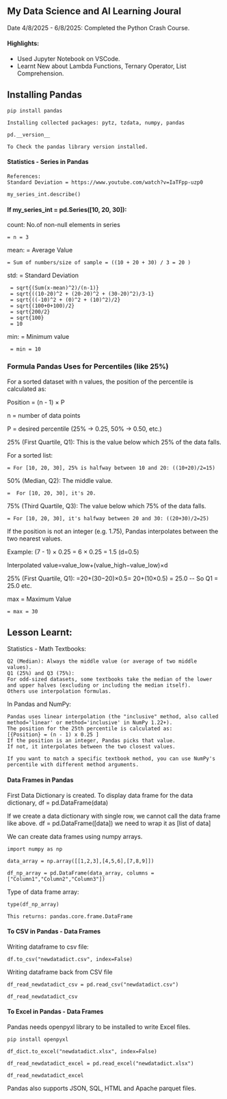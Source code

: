 
## My Data Science and AI Learning Joural

Date 4/8/2025 - 6/8/2025: Completed the Python Crash Course.

#### Highlights:
- Used Jupyter Notebook on VSCode.
- Learnt New about Lambda Functions, Ternary Operator, List Comprehension.

## Installing Pandas
```
pip install pandas

Installing collected packages: pytz, tzdata, numpy, pandas

pd.__version__

To Check the pandas library version installed.
```


####  Statistics - Series in Pandas
```
References: 
Standard Deviation = https://www.youtube.com/watch?v=IaTFpp-uzp0
```

```
my_series_int.describe()
```

#### If my_series_int = pd.Series([10, 20, 30]):

count: No.of non-null elements in series 

    = n = 3

mean: = Average Value

    = Sum of numbers/size of sample = ((10 + 20 + 30) / 3 = 20 )

std: = Standard Deviation 

     = sqrt{(Sum(x-mean)^2)/(n-1)}
     = sqrt{((10-20)^2 + (20-20)^2 + (30-20)^2)/3-1}
     = sqrt{((-10)^2 + (0)^2 + (10)^2)/2}
     = sqrt{(100+0+100)/2}
     = sqrt{200/2}
     = sqrt{100}
     = 10
    
min: = Minimum value 
     
     = min = 10


### Formula Pandas Uses for Percentiles (like 25%)
For a sorted dataset with n values, the position of the percentile is calculated as:

Position = (n - 1) × P

n = number of data points

P = desired percentile (25% → 0.25, 50% → 0.50, etc.)

25% (First Quartile, Q1): This is the value below which 25% of the data falls.

For a sorted list: 
    
    = For [10, 20, 30], 25% is halfway between 10 and 20: ((10+20)/2=15)


50% (Median, Q2): The middle value. 

    =  For [10, 20, 30], it's 20.

75% (Third Quartile, Q3): The value below which 75% of the data falls.
    
    = For [10, 20, 30], it's halfway between 20 and 30: ((20+30)/2=25)


If the position is not an integer (e.g. 1.75), Pandas interpolates between the two nearest values.

Example: (7 - 1) × 0.25 = 6 × 0.25 = 1.5 (d=0.5)

Interpolated value=value_low+(value_high−value_low)×d

25% (First Quartile, Q1): =20+(30−20)×0.5= 20+(10×0.5) = 25.0 -- So Q1 = 25.0
etc.



max = Maximum Value
    
    = max = 30

## Lesson Learnt:

Statistics - Math Textbooks:
```
Q2 (Median): Always the middle value (or average of two middle values).
Q1 (25%) and Q3 (75%):
For odd-sized datasets, some textbooks take the median of the lower and upper halves (excluding or including the median itself).
Others use interpolation formulas.
```

In Pandas and NumPy:
```
Pandas uses linear interpolation (the "inclusive" method, also called method='linear' or method='inclusive' in NumPy 1.22+).
The position for the 25th percentile is calculated as:
[{Position} = (n - 1) x 0.25 ]
If the position is an integer, Pandas picks that value.
If not, it interpolates between the two closest values.

If you want to match a specific textbook method, you can use NumPy's percentile with different method arguments.
```


#### Data Frames in Pandas

First Data Dictionary is created.
To display data frame for the data dictionary, 
df = pd.DataFrame(data)

If we create a data dictionary with single row, we cannot call the data frame like above.
df = pd.DataFrame([data])
we need to wrap it as [list of data]

We can create data frames using numpy arrays.

```
import numpy as np

data_array = np.array([[1,2,3],[4,5,6],[7,8,9]])

df_np_array = pd.DataFrame(data_array, columns =["Column1","Column2","Column3"])
```

Type of data frame array:

```
type(df_np_array)

This returns: pandas.core.frame.DataFrame
```

#### To CSV in Pandas - Data Frames

Writing dataframe to csv file:
```
df.to_csv("newdatadict.csv", index=False)
```

Writing dataframe back from CSV file
```
df_read_newdatadict_csv = pd.read_csv("newdatadict.csv")

df_read_newdatadict_csv
```
#### To Excel in Pandas - Data Frames

Pandas needs openpyxl library to be installed to write Excel files.

```
pip install openpyxl
```
```
df_dict.to_excel("newdatadict.xlsx", index=False)

df_read_newdatadict_excel = pd.read_excel("newdatadict.xlsx")

df_read_newdatadict_excel
```

Pandas also supports JSON, SQL, HTML and Apache parquet files.

